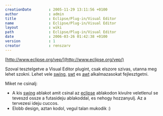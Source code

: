 ```yaml
---
creationDate        : 2005-11-29 13:11:56 +0100 
author              : admin 
title               : Eclipse/Plug-in/Visual Editor 
name                : Eclipse/Plug-in/Visual Editor 
layout              : wiki 
path                : Eclipse/Plug-in/Visual Editor 
date                : 2006-03-26 01:42:38 +0100 
version             : 1 
creator             : renszarv 
---
```

[http://www.eclipse.org/vep/](http://www.eclipse.org/vep/)

Szoval tesztelgetve a Visual Editor plugint, csak elszore szivas, utanna meg lehet szokni. Lehet vele [swing](../../Swing.html), [swt](../../swt.html) es [awt](../../AWT.html) alkalmazasokat fejlesztgetni.

Miket ne csinalj:

*   A kis [swing](../../Swing.html) ablakot amit csinal az [eclipse](../../Eclipse.html) ablakodon kivulre veletlenul se teveszd ossze a futasideju ablakoddal, es nehogy hozzanyulj. Az a tervezesi ideju cuccos.
*   Elobb design, aztan kodol, vegul talan mukodik :)
